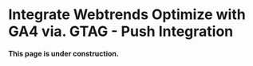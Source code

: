 # Integrate Webtrends Optimize with GA4 via. GTAG - Push Integration

**This page is under construction.**